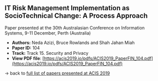 ## IT Risk Management Implementation as SocioTechnical Change: A Process Approach

Paper presented at the 30th Australasian Conference on Information Systems, 9-11 December, Perth (Australia)
- **Authors:** Neda Azizi, Bruce Rowlands and Shah Jahan Miah
- **Paper ID:** 104
- **Track:** Track 15. Security and Privacy
- **View PDF file**: [https://acis2019.io/pdfs/ACIS2019_PaperFIN_104.pdf](https://acis2019.io/pdfs/ACIS2019_PaperFIN_104.pdf)

&rarr; back to [full list of papers presented at ACIS 2019](https://acis2019.io/)